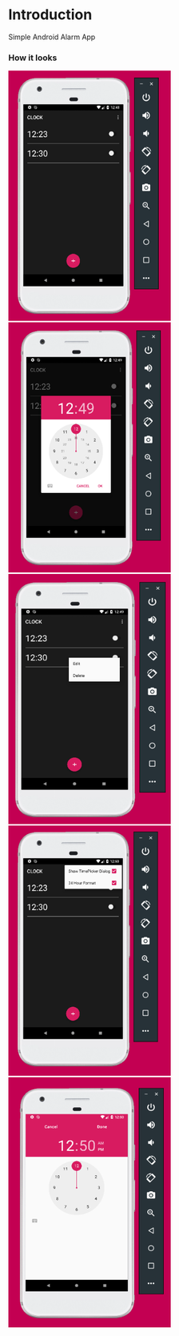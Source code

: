 # Introduction
Simple Android Alarm App

### How it looks
<img src="https://github.com/trungnguyen22/PRM391x_AlarmClock_trungnqFX00077/blob/master/artwork/1.PNG" width="325" height="500" />
<img src="https://github.com/trungnguyen22/PRM391x_AlarmClock_trungnqFX00077/blob/master/artwork/2.PNG" width="325" height="500" />
<img src="https://github.com/trungnguyen22/PRM391x_AlarmClock_trungnqFX00077/blob/master/artwork/3.PNG" width="325" height="500" />
<img src="https://github.com/trungnguyen22/PRM391x_AlarmClock_trungnqFX00077/blob/master/artwork/4.PNG" width="325" height="500" />
<img src="https://github.com/trungnguyen22/PRM391x_AlarmClock_trungnqFX00077/blob/master/artwork/5.PNG" width="325" height="500" />
